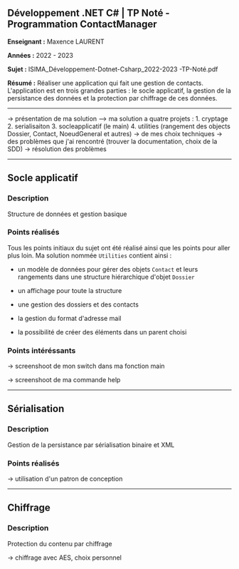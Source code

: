 ## Développement .NET C# | TP Noté - Programmation ContactManager

**Enseignant :** Maxence LAURENT

**Années :** 2022 - 2023

**Sujet :** ISIMA_Développement-Dotnet-Csharp_2022-2023 -TP-Noté.pdf

**Résumé :** Réaliser une application qui fait une gestion de contacts. L'application est en trois grandes parties : le socle applicatif, la gestion de la persistance des données et la protection par chiffrage de ces données.

---

-> présentation de ma solution
--> ma solution a quatre projets : 
    1. cryptage
    2. serialisaiton
    3. socleapplicatif (le main)
    4. utilities (rangement des objects Dossier, Contact, NoeudGeneral et autres)
-> de mes choix techniques
-> des problèmes que j'ai rencontré (trouver la documentation, choix de la SDD)
-> résolution des problèmes

---

## Socle applicatif

### Description

Structure de données et gestion basique

### Points réalisés

Tous les points initiaux du sujet ont été réalisé ainsi que les points pour aller plus loin. Ma solution nommée `Utilities` contient ainsi :

* un modèle de données pour gérer des objets `Contact` et leurs rangements dans une structure hiérarchique d'objet `Dossier`

* un affichage pour toute la structure

* une gestion des dossiers et des contacts

* la gestion du format d'adresse mail

* la possibilité de créer des éléments dans un parent choisi

### Points intéréssants

-> screenshoot de mon switch dans ma fonction main

-> screenshoot de ma commande help

---

## Sérialisation

### Description

Gestion de la persistance par sérialisation binaire et XML

### Points réalisés

-> utilisation d'un patron de conception



---

## Chiffrage

### Description

Protection du contenu par chiffrage

-> chiffrage avec AES, choix personnel

